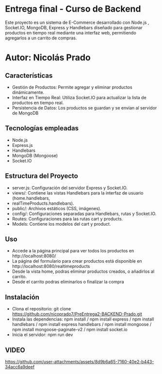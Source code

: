 # Entrega final - Curso de Backend
Este proyecto es un sistema de E-Commerce desarrollado con Node.js , Socket.IO, MongoDB, Express y Handlebars diseñado para gestionar productos en tiempo real mediante una interfaz web, permitiendo agregarlos a un carrito de compras.

# Autor: Nicolás Prado

## Características
-  Gestión de Productos: Permite agregar y eliminar productos dinámicamente.
- Interfaz en Tiempo Real: Utiliza Socket.IO para actualizar la lista de productos en tiempo real.
- Persistencia de Datos: Los productos se guardan y se envian al servidor de MongoDB

## Tecnologías empleadas
- Node.js
- Express.js
- Handlebars
- MongoDB (Mongoose)
- Socket.IO

## Estructura del Proyecto
- server.js: Configuración del servidor Express y Socket.IO.
- views/: Contiene las vistas Handlebars para la interfaz de usuario (home.handlebars,
- realTimeProducts.handlebars).
- public/: Archivos estáticos (CSS, imágenes).
- config/: Configuraciones separadas para Handlebars, rutas y Socket.IO.
- Routes: Configuraciones para las rutas cart y products.
- Models: Contiene los modelos del cart y product.

## Uso
- Accede a la página principal para ver todos los productos en http://localhost:8080/
- La página del formulario para crear productos está disponible en http://localhost:8080/realtimeproducts
- Desde la vista home, podras eliminar productos creados, o añadirlos al carrito.
- Desde el carrito podras eliminarlos o finalizar la compra

## Instalación
- Clona el repositorio: git clone https://github.com/nicoprado7/PreEntrega2-BACKEND-Prado.git
- Instala las dependencias: npm install / npm install express  / npm install handlebars / npm install express handlebars / npm install mongoose / npm install mongoose-paginate-v2 / npm install  socket.io
- Inicia el servidor: npm run dev


## VIDEO
https://github.com/user-attachments/assets/8d9b6a65-7160-40e2-b443-34acc6a9deef


